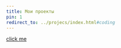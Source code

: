 ```yaml
---
title: Мои проекты
pin: 1
redirect_to: ../projecs/index.html#coding
---
```


[click me](../projecs/index.html#coding)
